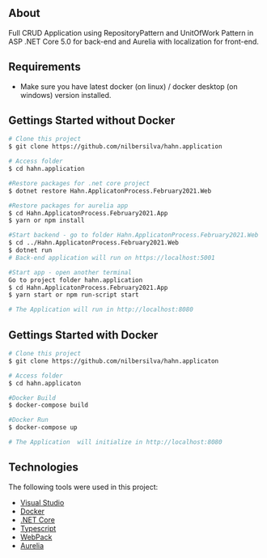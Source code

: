 ## About

Full CRUD Application using RepositoryPattern and UnitOfWork Pattern in ASP .NET Core 5.0 for back-end and Aurelia with localization for front-end.

## Requirements
 - Make sure you have latest docker (on linux) / docker desktop (on windows) version installed.
 
## Gettings Started  without Docker

```bash
# Clone this project
$ git clone https://github.com/nilbersilva/hahn.application

# Access folder
$ cd hahn.application

#Restore packages for .net core project
$ dotnet restore Hahn.ApplicatonProcess.February2021.Web

#Restore packages for aurelia app
$ cd Hahn.ApplicatonProcess.February2021.App
$ yarn or npm install

#Start backend - go to folder Hahn.ApplicatonProcess.February2021.Web
$ cd ../Hahn.ApplicatonProcess.February2021.Web
$ dotnet run
# Back-end application will run on https://localhost:5001

#Start app - open another terminal
Go to project folder hahn.application
$ cd Hahn.ApplicatonProcess.February2021.App
$ yarn start or npm run-script start

# The Application will run in http://localhost:8080
```

## Gettings Started with Docker

```bash
# Clone this project
$ git clone https://github.com/nilbersilva/hahn.applicaton

# Access folder
$ cd hahn.applicaton

#Docker Build
$ docker-compose build

#Docker Run
$ docker-compose up

# The Application  will initialize in http://localhost:8080
```

## Technologies

The following tools were used in this project:

- [Visual Studio](https://visualstudio.microsoft.com/)
- [Docker](https://www.docker.com/)
- [.NET Core](https://dotnet.microsoft.com/download)
- [Typescript](https://www.typescriptlang.org/)
- [WebPack](https://webpack.js.org/)
- [Aurelia](https://aurelia.io/)
 
